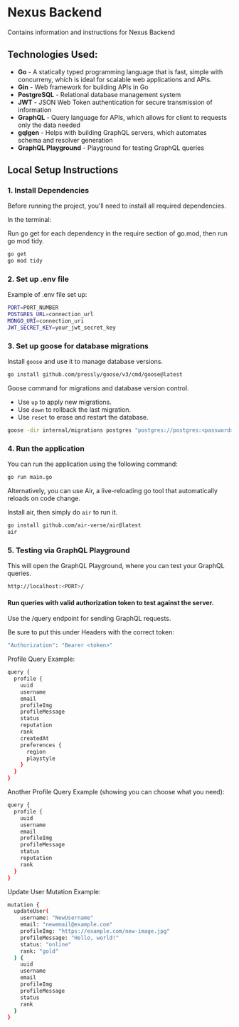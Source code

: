 # Nexus Backend

Contains information and instructions for Nexus Backend

## Technologies Used:

- **Go** - A statically typed programming language that is fast, simple with concurreny, which is ideal for scalable web applications and APIs.
- **Gin** - Web framework for building APIs in Go
- **PostgreSQL** - Relational database management system
- **JWT** - JSON Web Token authentication for secure transmission of information
- **GraphQL** - Query language for APIs, which allows for client to requests only the data needed
- **gqlgen** - Helps with building GraphQL servers, which automates schema and resolver generation
- **GraphQL Playground** - Playground for testing GraphQL queries
<!-- - **MongoDB** - Optional NoSQL database -->

## Local Setup Instructions

### 1. Install Dependencies

Before running the project, you'll need to install all required dependencies.

In the terminal:

Run go get for each dependency in the require section of go.mod, then run go mod tidy.

```bash
go get
go mod tidy
```

### 2. Set up .env file

Example of .env file set up:

```bash
PORT=PORT_NUMBER
POSTGRES_URL=connection_url
MONGO_URI=connection_uri
JWT_SECRET_KEY=your_jwt_secret_key
```

### 3. Set up goose for database migrations

Install `goose` and use it to manage database versions.

```bash
go install github.com/pressly/goose/v3/cmd/goose@latest
```

Goose command for migrations and database version control.

- Use `up` to apply new migrations.
- Use `down` to rollback the last migration.
- Use `reset` to erase and restart the database.

```bash
goose -dir internal/migrations postgres "postgres://postgres:<password>@localhost:<port>/<db_name>?sslmode=disable" <cmd>
```

### 4. Run the application

You can run the application using the following command:

```bash
go run main.go
```

Alternatively, you can use Air, a live-reloading go tool that automatically reloads on code change.

Install air, then simply do `air` to run it.

```bash
go install github.com/air-verse/air@latest
air
```

### 5. Testing via GraphQL Playground

This will open the GraphQL Playground, where you can test your GraphQL queries.

```bash
http://localhost:<PORT>/
```

#### Run queries with valid authorization token to test against the server.

Use the /query endpoint for sending GraphQL requests.

Be sure to put this under Headers with the correct token:

```bash
"Authorization": "Bearer <token>"
```

Profile Query Example:

```bash
query {
  profile {
    uuid
    username
    email
    profileImg
    profileMessage
    status
    reputation
    rank
    createdAt
    preferences {
      region
      playstyle
    }
  }
}
```

Another Profile Query Example (showing you can choose what you need):

```bash
query {
  profile {
    uuid
    username
    email
    profileImg
    profileMessage
    status
    reputation
    rank
  }
}
```

Update User Mutation Example:

```bash
mutation {
  updateUser(
    username: "NewUsername"
    email: "newemail@example.com"
    profileImg: "https://example.com/new-image.jpg"
    profileMessage: "Hello, world!"
    status: "online"
    rank: "gold"
  ) {
    uuid
    username
    email
    profileImg
    profileMessage
    status
    rank
  }
}
```
